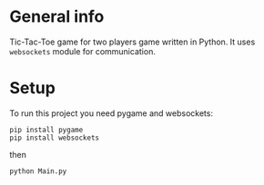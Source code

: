 # General info
Tic-Tac-Toe game for two players game written in Python.
It uses ```websockets``` module for communication.
# Setup
To run this project you need pygame and websockets:
```
pip install pygame
pip install websockets
```
then
```
python Main.py
```
